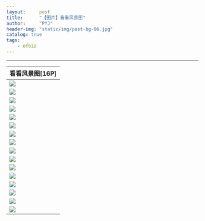 ```yaml
---
layout:     post
title:      "【图片】看看风景图"
author:     "PYJ"
header-img: "static/img/post-bg-06.jpg"
catalog: true
tags:
    - ofbiz
---
```




----------

|看看风景图[16P]|
|--|
|![](http://ww1.sinaimg.cn/large/71be7325ly1fe8so7im8qj20m80m8taz.jpg)|
|![](http://ww1.sinaimg.cn/large/71be7325ly1fe8so7hvd9j20sg0izq4c.jpg)|
|![](http://ww1.sinaimg.cn/large/71be7325ly1fe8so8wtx2j20sg0izq7w.jpg)|
|![](http://ww1.sinaimg.cn/large/71be7325ly1fe8so7i0xmj20sg0izmya.jpg)|
|![](http://ww1.sinaimg.cn/large/71be7325ly1fe8so7mklpj20sg0iz0uz.jpg)|
|![](http://ww1.sinaimg.cn/large/71be7325ly1fe8so8x6n4j20sg0izq6o.jpg)|
|![](http://ww1.sinaimg.cn/large/71be7325ly1fe8so7ikquj20sg0izt9s.jpg)|
|![](http://ww1.sinaimg.cn/large/71be7325ly1fe8so8y9qlj20sg0iz0vv.jpg)|
|![](http://ww1.sinaimg.cn/large/71be7325ly1fe8so7i251j20sg0izt9h.jpg)|
|![](http://ww1.sinaimg.cn/large/71be7325ly1fe8so7xlzgj20sg0izmyy.jpg)|
|![](http://ww1.sinaimg.cn/large/71be7325ly1fe8so7iorgj20sg0izdh2.jpg)|
|![](http://ww1.sinaimg.cn/large/71be7325ly1fe8so80neij20sg0l8wgb.jpg)|
|![](http://ww1.sinaimg.cn/large/71be7325ly1fe8so7zre3j20rs0hywgo.jpg)|
|![](http://ww1.sinaimg.cn/large/71be7325ly1fe8so8doq8j20rs0ib0uo.jpg)|
|![](http://ww1.sinaimg.cn/large/71be7325ly1fe8so8bca7j20rs0hxdho.jpg)|
|![](http://ww1.sinaimg.cn/large/71be7325ly1fe8so8j41kj20rs0i6djr.jpg)|